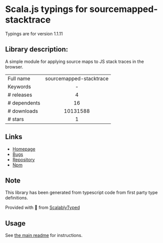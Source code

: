 
# Scala.js typings for sourcemapped-stacktrace

Typings are for version 1.1.11

## Library description:
A simple module for applying source maps to JS stack traces in the browser.

|                    |                 |
| ------------------ | :-------------: |
| Full name          | sourcemapped-stacktrace |
| Keywords           | - |
| # releases         | 4 |
| # dependents       | 16 |
| # downloads        | 10131588 |
| # stars            | 1 |

## Links
- [Homepage](https://github.com/novocaine/sourcemapped-stacktrace)
- [Bugs](https://github.com/novocaine/sourcemapped-stacktrace/issues)
- [Repository](https://github.com/novocaine/sourcemapped-stacktrace)
- [Npm](https://www.npmjs.com/package/sourcemapped-stacktrace)
    


## Note
This library has been generated from typescript code from first party type definitions.

Provided with :purple_heart: from [ScalablyTyped](https://github.com/oyvindberg/ScalablyTyped)

## Usage
See [the main readme](../../readme.md) for instructions.


